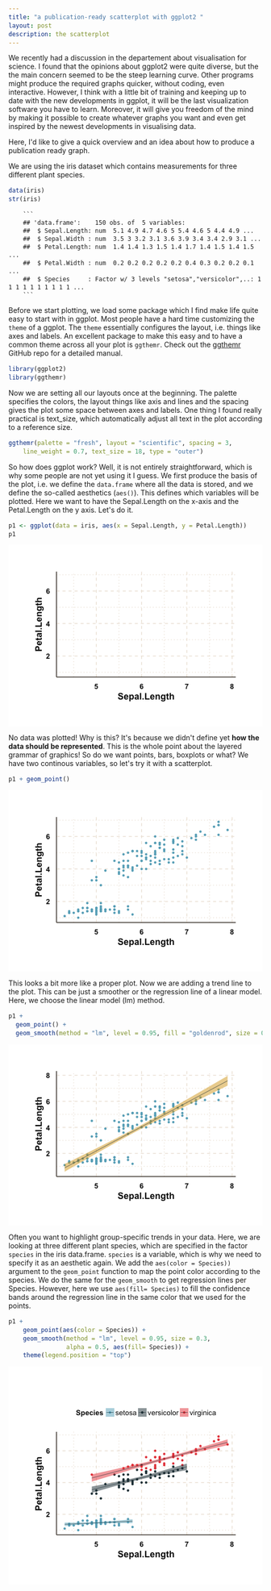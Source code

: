 ```yaml
---
title: "a publication-ready scatterplot with ggplot2 "
layout: post
description: the scatterplot
---
```


We recently had a discussion in the departement about visualisation for science. I found that the opinions about ggplot2 were quite diverse, but the the main concern seemed to be the steep learning curve. Other programs might produce the required graphs quicker, without coding, even interactive. However, I think with a little bit of training and keeping up to date
with the new developments in ggplot, it will be the last visualization software you have to learn. Moreover, it will give you freedom of the mind by making it possible to create whatever graphs you want and even get inspired by the newest developments in visualising data. 

Here, I'd like to give a quick overview and an idea about how to produce a publication ready graph.

We are using the iris dataset which contains measurements for three different plant species.


```r
data(iris)
str(iris)
```

        ```
        ## 'data.frame':	150 obs. of  5 variables:
        ##  $ Sepal.Length: num  5.1 4.9 4.7 4.6 5 5.4 4.6 5 4.4 4.9 ...
        ##  $ Sepal.Width : num  3.5 3 3.2 3.1 3.6 3.9 3.4 3.4 2.9 3.1 ...
        ##  $ Petal.Length: num  1.4 1.4 1.3 1.5 1.4 1.7 1.4 1.5 1.4 1.5 ...
        ##  $ Petal.Width : num  0.2 0.2 0.2 0.2 0.2 0.4 0.3 0.2 0.2 0.1 ...
        ##  $ Species     : Factor w/ 3 levels "setosa","versicolor",..: 1 1 1 1 1 1 1 1 1 1 ...
        ```

Before we start plotting, we load some package which I find make life quite easy to start with
in ggplot. Most people have a hard time customizing the `theme` of a ggplot. The `theme` essentially configures the layout, i.e. things like axes and labels. An excellent package to make this easy and
to have a common theme across all your plot is `ggthemr`. Check out the [ggthemr](https://github.com/cttobin/ggthemr) GitHub repo for a detailed manual.


```r
library(ggplot2)
library(ggthemr)
```

Now we are setting all our layouts once at the beginning. The palette specifies the colors, 
the layout things like axis and lines and the spacing gives the plot some space between axes and labels. One thing I found really practical is text_size, which automatically adjust all text in the plot according to a reference size.

```r
ggthemr(palette = "fresh", layout = "scientific", spacing = 3,
    line_weight = 0.7, text_size = 18, type = "outer")
```

So how does ggplot work? Well, it is not entirely straightforward, which is why some people are not yet using it I guess. We first produce the basis of the plot, i.e. we define the `data.frame` where all the data is stored, and we define the so-called aesthetics (`aes()`). This defines which variables will be plotted. Here we want to have the Sepal.Length on the x-axis and the Petal.Length on the y axis. Let's do it.


```r
p1 <- ggplot(data = iris, aes(x = Sepal.Length, y = Petal.Length)) 
p1
```

<img src="/figure/source/2016-11-6-visualization/unnamed-chunk-4-1.png" title="plot of chunk unnamed-chunk-4" alt="plot of chunk unnamed-chunk-4" style="display: block; margin: auto;" />

No data was plotted! Why is this? It's because we didn't define yet **how the data should be represented**. This is the whole point about the layered grammar of graphics! So do we want points, bars, boxplots or what? We have two continous variables, so let's try it with a scatterplot.


```r
p1 + geom_point()
```

<img src="/figure/source/2016-11-6-visualization/unnamed-chunk-5-1.png" title="plot of chunk unnamed-chunk-5" alt="plot of chunk unnamed-chunk-5" style="display: block; margin: auto;" />

This looks a bit more like a proper plot. Now we are adding a trend line to the plot. This can be just a smoother or the regression line of a linear model. Here, we choose the linear model (lm) method.


```r
p1 + 
  geom_point() +
  geom_smooth(method = "lm", level = 0.95, fill = "goldenrod", size = 0.3, alpha = 0.5) 
```

<img src="/figure/source/2016-11-6-visualization/unnamed-chunk-6-1.png" title="plot of chunk unnamed-chunk-6" alt="plot of chunk unnamed-chunk-6" style="display: block; margin: auto;" />

Often you want to highlight group-specific trends in your data. Here, we are looking at three different plant species, which are specified in the factor `species` in the iris data.frame. `species` is a variable, which is why we need to specify it as an aesthetic again. We add the `aes(color = Species))` argument to the `geom_point`
function to map the point color according to the species. We do the same for the `geom_smooth` to
get regression lines per Species. However, here we use `aes(fill= Species)` to fill the confidence bands
around the regression line in the same color that we used for the points.


```r
p1 + 
    geom_point(aes(color = Species)) +
    geom_smooth(method = "lm", level = 0.95, size = 0.3, 
                alpha = 0.5, aes(fill= Species)) +
    theme(legend.position = "top")
```

<img src="/figure/source/2016-11-6-visualization/unnamed-chunk-7-1.png" title="plot of chunk unnamed-chunk-7" alt="plot of chunk unnamed-chunk-7" style="display: block; margin: auto;" />


